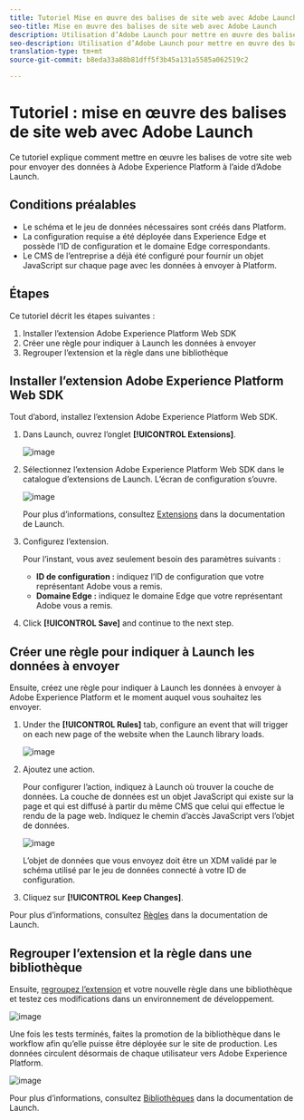 ```yaml
---
title: Tutoriel Mise en œuvre des balises de site web avec Adobe Launch
seo-title: Mise en œuvre des balises de site web avec Adobe Launch
description: Utilisation d’Adobe Launch pour mettre en œuvre des balises de site web dans Adobe Experience Platform
seo-description: Utilisation d’Adobe Launch pour mettre en œuvre des balises de site web dans Adobe Experience Platform
translation-type: tm+mt
source-git-commit: b8eda33a88b81dff5f3b45a131a5585a062519c2

---
```



# Tutoriel : mise en œuvre des balises de site web avec Adobe Launch

Ce tutoriel explique comment mettre en œuvre les balises de votre site web pour envoyer des données à Adobe Experience Platform à l’aide d’Adobe Launch.

## Conditions préalables

* Le schéma et le jeu de données nécessaires sont créés dans Platform.
* La configuration requise a été déployée dans Experience Edge et possède l’ID de configuration et le domaine Edge correspondants.
* Le CMS de l’entreprise a déjà été configuré pour fournir un objet JavaScript sur chaque page avec les données à envoyer à Platform.

## Étapes

Ce tutoriel décrit les étapes suivantes :

1. Installer l’extension Adobe Experience Platform Web SDK
1. Créer une règle pour indiquer à Launch les données à envoyer
1. Regrouper l’extension et la règle dans une bibliothèque

## Installer l’extension Adobe Experience Platform Web SDK

Tout d’abord, installez l’extension Adobe Experience Platform Web SDK.

1. Dans Launch, ouvrez l’onglet **[!UICONTROL Extensions]**.

   ![image](assets/launch-overview.png)

1. Sélectionnez l’extension Adobe Experience Platform Web SDK dans le catalogue d’extensions de Launch.
L’écran de configuration s’ouvre.

   ![image](assets/launch-extension-install.png)

   Pour plus d’informations, consultez [Extensions](https://docs.adobe.com/content/help/en/launch/using/reference/manage-resources/extensions/overview.html) dans la documentation de Launch.

1. Configurez l’extension.

   Pour l’instant, vous avez seulement besoin des paramètres suivants :

   * **ID de configuration :** indiquez l’ID de configuration que votre représentant Adobe vous a remis.
   * **Domaine Edge :** indiquez le domaine Edge que votre représentant Adobe vous a remis.

1. Click **[!UICONTROL Save]** and continue to the next step.

## Créer une règle pour indiquer à Launch les données à envoyer

Ensuite, créez une règle pour indiquer à Launch les données à envoyer à Adobe Experience Platform et le moment auquel vous souhaitez les envoyer.

1. Under the **[!UICONTROL Rules]** tab, configure an event that will trigger on each new page of the website when the Launch library loads.

   ![image](assets/launch-make-a-rule.png)

1. Ajoutez une action.

   Pour configurer l’action, indiquez à Launch où trouver la couche de données. La couche de données est un objet JavaScript qui existe sur la page et qui est diffusé à partir du même CMS que celui qui effectue le rendu de la page web. Indiquez le chemin d’accès JavaScript vers l’objet de données.

   ![image](assets/launch-add-aep-action.png)

   L’objet de données que vous envoyez doit être un XDM validé par le schéma utilisé par le jeu de données connecté à votre ID de configuration.

1. Cliquez sur **[!UICONTROL Keep Changes]**.

Pour plus d’informations, consultez [Règles](https://docs.adobe.com/content/help/en/launch/using/reference/manage-resources/rules.html) dans la documentation de Launch.

## Regrouper l’extension et la règle dans une bibliothèque

Ensuite, [regroupez l’extension](https://docs.adobe.com/content/help/en/launch/using/reference/publish/overview.html) et votre nouvelle règle dans une bibliothèque et testez ces modifications dans un environnement de développement.

![image](assets/launch-add-changes-to-library.png)

Une fois les tests terminés, faites la promotion de la bibliothèque dans le workflow afin qu’elle puisse être déployée sur le site de production. Les données circulent désormais de chaque utilisateur vers Adobe Experience Platform.

![image](assets/launch-promote-library.png)

Pour plus d’informations, consultez [Bibliothèques](https://docs.adobe.com/content/help/en/launch/using/reference/publish/libraries.html) dans la documentation de Launch.